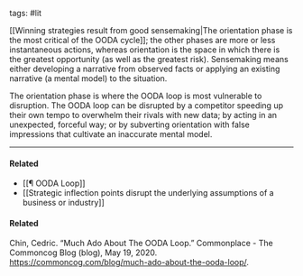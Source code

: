 tags: #lit 

[[Winning strategies result from good sensemaking|The orientation phase is the most critical of the OODA cycle]]; the other phases are more or less instantaneous actions, whereas orientation is the space in which there is the greatest opportunity (as well as the greatest risk). Sensemaking means either developing a narrative from observed facts or applying an existing narrative (a mental model) to the situation.

The orientation phase is where the OODA loop is most vulnerable to disruption. The OODA loop can be disrupted by a competitor speeding up their own tempo to overwhelm their rivals with new data; by acting in an unexpected, forceful way; or by subverting orientation with false impressions that cultivate an inaccurate mental model.

---
#### Related
- [[¶ OODA Loop]]
- [[Strategic inflection points disrupt the underlying assumptions of a business or industry]]

#### Related
Chin, Cedric. “Much Ado About The OODA Loop.” Commonplace - The Commoncog Blog (blog), May 19, 2020. https://commoncog.com/blog/much-ado-about-the-ooda-loop/.